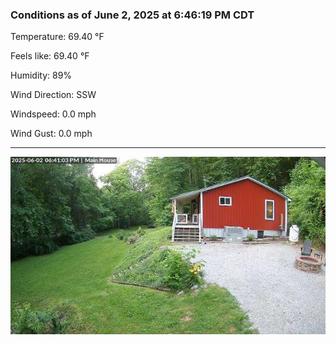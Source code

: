 ### Conditions as of June 2, 2025 at 6:46:19 PM CDT 

Temperature: 69.40 &deg;F

Feels like: 69.40 &deg;F

Humidity: 89%

Wind Direction: SSW

Windspeed: 0.0 mph

Wind Gust: 0.0 mph

---

<img src="./images/latest.jpeg"/>

